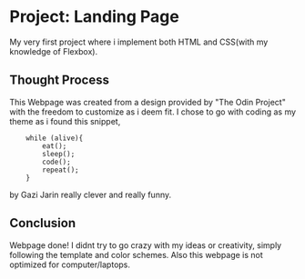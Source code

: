 # Project: Landing Page
My very first project where i implement both HTML and CSS(with my knowledge of Flexbox).
## Thought Process
This Webpage was created from a design provided by "The Odin Project" with the freedom to customize as i deem fit.
I chose to go with coding as my theme as i found this snippet, 
```
    while (alive){
        eat();
        sleep();
        code();
        repeat();
    }
```
by Gazi Jarin really clever and really funny.
## Conclusion
Webpage done! I didnt try to go crazy with my ideas or creativity, simply following the template and color schemes. Also this webpage is not optimized for computer/laptops.
